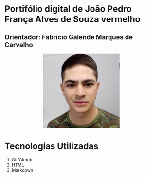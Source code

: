 <h1> Portifólio digital de João Pedro França Alves de Souza vermelho </h1>
<h2> Orientador: Fabrício Galende Marques de Carvalho</h2>

<p align="center">
   <img src="mgt/jp.jpg" alt="Joao Pedro" width="50%"></img>
</p>
<h1>Tecnologias Utilizadas</h1>
<ol>
<li>Git/Github</li>
<li>HTML</li>
<li>Markdown</li>
